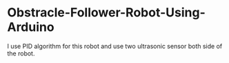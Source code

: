 # Obstracle-Follower-Robot-Using-Arduino
I use PID algorithm for this robot and use two ultrasonic sensor both side of the robot.
